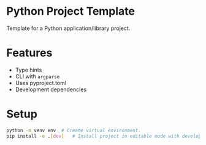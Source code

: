 # Python Project Template
Template for a Python application/library project.

# Features
- Type hints
- CLI with `argparse`
- Uses pyproject.toml
- Development dependencies

# Setup
```sh
python -m venv env	# Create virtual environment.
pip install -e .[dev]	# Install project in editable mode with development dependencies.
```